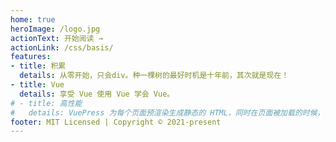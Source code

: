 ```yaml
---
home: true
heroImage: /logo.jpg
actionText: 开始阅读 →
actionLink: /css/basis/
features:
- title: 积累
  details: 从零开始，只会div。种一棵树的最好时机是十年前，其次就是现在！
- title: Vue
  details: 享受 Vue 使用 Vue 学会 Vue。
# - title: 高性能
#   details: VuePress 为每个页面预渲染生成静态的 HTML，同时在页面被加载的时候，将作为 SPA 运行。
footer: MIT Licensed | Copyright © 2021-present
---
```

